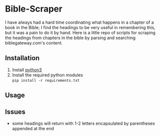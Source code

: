 # Bible-Scraper
I have always had a hard time coordinating what happens in a chapter of a book in the Bible; I find the headings to be very useful in remembering this, but it was a pain to do it by hand. Here is a little repo of scripts for scraping the headings from chapters in the bible by parsing and searching biblegateway.com's content.

## Installation
1. Install [python3](https://www.bing.com/ck/a?!&&p=604f706e7df28e3cJmltdHM9MTY5MDQxNjAwMCZpZ3VpZD0xM2U0MzFkNi1jOTMwLTY2N2MtMmY2ZS0yMjlhYzhmNzY3YmImaW5zaWQ9NTIxNQ&ptn=3&hsh=3&fclid=13e431d6-c930-667c-2f6e-229ac8f767bb&psq=python3&u=a1aHR0cHM6Ly93d3cucHl0aG9uLm9yZy9kb3dubG9hZHMv&ntb=1) </br>
2. Install the required python modules </br>
`pip install -r requirements.txt` </br> 
## Usage

## Issues
- some headings will return with 1-2 letters encapsulated by parentheses appended at the end
